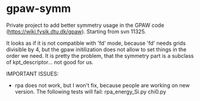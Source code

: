 gpaw-symm
=========

Private project to add better symmetry usage in the GPAW code (https://wiki.fysik.dtu.dk/gpaw).
Starting from svn 11325.

It looks as if it is not compatible with 'fd' mode, because 'fd' needs grids divisible by 4, but
the gpaw initilization does not allow to set things in the order we need. It is pretty the problem,
that the symmetry part is a subclass of kpt_descriptor... not good for us.


IMPORTANT ISSUES:

- rpa does not work, but I won't fix, because people are working on new version.
  The following tests will fail:
            rpa_energy_Si.py
            chi0.py
            